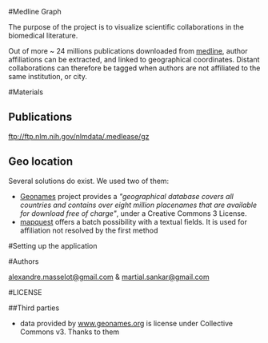#Medline Graph

The purpose of the project is to visualize scientific collaborations in the biomedical literature.

Out of more ~ 24 millions publications downloaded from  [medline](http://www.nlm.nih.gov/bsd/pmresources.html), author affiliations can be extracted, and linked to geographical coordinates.
Distant collaborations can therefore be tagged when authors are not affiliated to the same institution, or city.

#Materials

## Publications
 
ftp://ftp.nlm.nih.gov/nlmdata/.medlease/gz

## Geo location
Several solutions do exist. We used two of them:

 * [Geonames](http://www.geonames.org/) project provides a *"geographical database covers all countries and contains over eight million placenames that are available for download free of charge"*, under a Creative Commons 3 License.
 * [mapquest](https://developer.mapquest.com/products/geocoding/) offers a batch possibility with a textual fields. It is used for affiliation not resolved by the first method

#Setting up the application



#Authors

alexandre.masselot@gmail.com & martial.sankar@gmail.com 

#LICENSE

##Third parties

  * data provided by www.geonames.org is license under Collective Commons v3. Thanks to them

